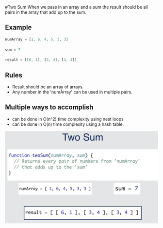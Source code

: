 #Two Sum
When we pass in an array and a sum the result should be all pairs in the array that add up to the sum.

## Example

```javascript
numArray = [1, 6, 4, 5, 3, 3]

sum = 7

result = [[6, 1], [3, 4], [3, 4]]
```

## Rules
* Result should be an array of arrays.
* Any number in the 'numArray' can be used in multiple pairs.

## Multiple ways to accomplish
* can be done in O(n^2) time complexity using nest loops
* can be done in O(n) time complexity using a hash table.

![](two-sum.png)